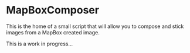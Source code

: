 MapBoxComposer
=============

This is the home of a small script that will allow you to compose and stick images from
a MapBox created image.


This is a work in progress...

